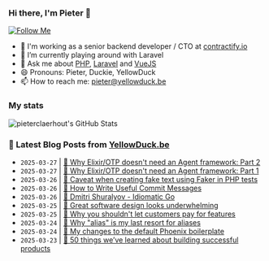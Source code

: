 ### Hi there, I'm Pieter 👋  
[![Follow Me](https://img.shields.io/github/followers/pieterclaerhout?label=Follow&style=social)](https://github.com/pieterclaerhout)

- 🏢 I'm working as a senior backend developer / CTO at [contractify.io](https://contractify.io)
- 🌱 I’m currently playing around with Laravel
- 💬 Ask me about [PHP](https://php.net), [Laravel](http://laravel.com) and [VueJS](https://vuejs.org)
- 😄 Pronouns: Pieter, Duckie, YellowDuck
- 📫 How to reach me: pieter@yellowduck.be

### My stats

![pieterclaerhout's GitHub Stats](https://github-readme-stats.vercel.app/api?username=pieterclaerhout&show_icons=true&count_private=true&line_height=40)

### 📩 Latest Blog Posts from [YellowDuck.be](https://www.yellowduck.be/)
<!-- BLOG-POST-LIST:START -->
- `2025-03-27` | [🔗 Why Elixir/OTP doesn&#39;t need an Agent framework: Part 2](https://www.yellowduck.be/posts/why-elixir-otp-doesnt-need-an-agent-framework-part-2)  
- `2025-03-27` | [🔗 Why Elixir/OTP doesn&#39;t need an Agent framework: Part 1](https://www.yellowduck.be/posts/why-elixir-otp-doesnt-need-an-agent-framework-part-1)  
- `2025-03-26` | [🐥 Caveat when creating fake text using Faker in PHP tests](https://www.yellowduck.be/posts/caveat-when-creating-fake-text-using-faker-in-php-tests)  
- `2025-03-26` | [🔗 How to Write Useful Commit Messages](https://www.yellowduck.be/posts/how-to-write-useful-commit-messages)  
- `2025-03-26` | [🔗 Dmitri Shuralyov - Idiomatic Go](https://www.yellowduck.be/posts/dmitri-shuralyov-idiomatic-go)  
- `2025-03-25` | [🔗 Great software design looks underwhelming](https://www.yellowduck.be/posts/great-software-design-looks-underwhelming)  
- `2025-03-25` | [🔗 Why you shouldn&#39;t let customers pay for features](https://www.yellowduck.be/posts/why-you-shouldnt-let-customers-pay-for-features)  
- `2025-03-24` | [🔗 Why &quot;alias&quot; is my last resort for aliases](https://www.yellowduck.be/posts/why-alias-is-my-last-resort-for-aliases)  
- `2025-03-24` | [🔗 My changes to the default Phoenix boilerplate](https://www.yellowduck.be/posts/my-changes-to-the-default-phoenix-boilerplate)  
- `2025-03-23` | [🔗 50 things we’ve learned about building successful products](https://www.yellowduck.be/posts/50-things-weve-learned-about-building-successful-products)  

<!-- BLOG-POST-LIST:END -->
